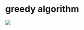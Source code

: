 # greedy algorithm


![](https://d18l82el6cdm1i.cloudfront.net/uploads/xlck8z42EM-greedy-search-path-example.gif)
